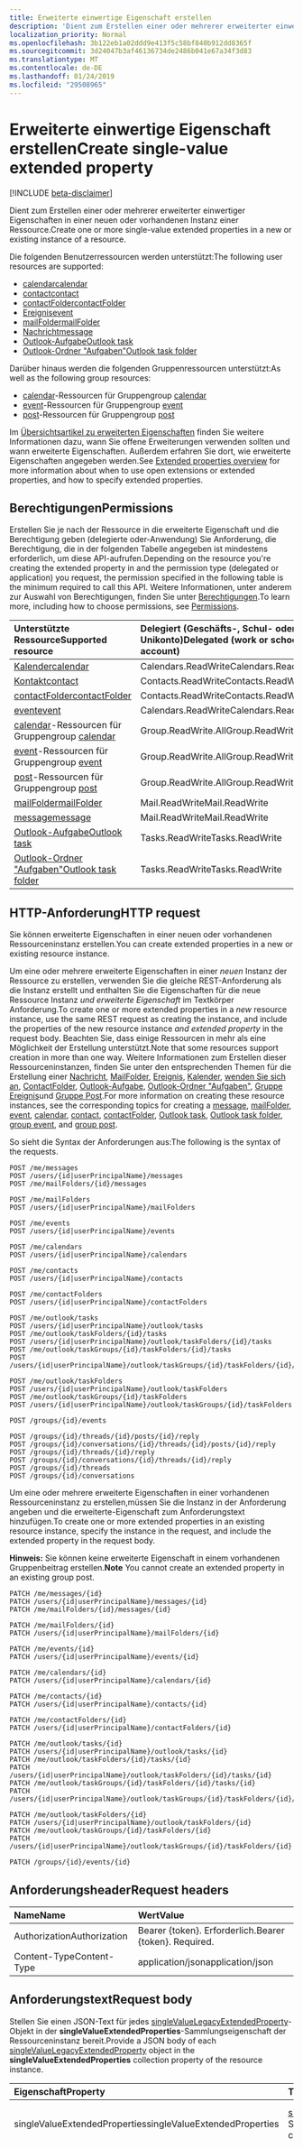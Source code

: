```yaml
---
title: Erweiterte einwertige Eigenschaft erstellen
description: 'Dient zum Erstellen einer oder mehrerer erweiterter einwertiger Eigenschaften in einer neuen oder vorhandenen Instanz einer Ressource. '
localization_priority: Normal
ms.openlocfilehash: 3b122eb1a02ddd9e413f5c58bf840b912dd8365f
ms.sourcegitcommit: 3d24047b3af46136734de2486b041e67a34f3d83
ms.translationtype: MT
ms.contentlocale: de-DE
ms.lasthandoff: 01/24/2019
ms.locfileid: "29508965"
---
```

# <a name="create-single-value-extended-property"></a><span data-ttu-id="d12a7-103">Erweiterte einwertige Eigenschaft erstellen</span><span class="sxs-lookup"><span data-stu-id="d12a7-103">Create single-value extended property</span></span>

[!INCLUDE [beta-disclaimer](../../includes/beta-disclaimer.md)]

<span data-ttu-id="d12a7-104">Dient zum Erstellen einer oder mehrerer erweiterter einwertiger Eigenschaften in einer neuen oder vorhandenen Instanz einer Ressource.</span><span class="sxs-lookup"><span data-stu-id="d12a7-104">Create one or more single-value extended properties in a new or existing instance of a resource.</span></span> 

<span data-ttu-id="d12a7-105">Die folgenden Benutzerressourcen werden unterstützt:</span><span class="sxs-lookup"><span data-stu-id="d12a7-105">The following user resources are supported:</span></span>

- [<span data-ttu-id="d12a7-106">calendar</span><span class="sxs-lookup"><span data-stu-id="d12a7-106">calendar</span></span>](../resources/calendar.md)
- [<span data-ttu-id="d12a7-107">contact</span><span class="sxs-lookup"><span data-stu-id="d12a7-107">contact</span></span>](../resources/contact.md)
- [<span data-ttu-id="d12a7-108">contactFolder</span><span class="sxs-lookup"><span data-stu-id="d12a7-108">contactFolder</span></span>](../resources/contactfolder.md) 
- [<span data-ttu-id="d12a7-109">Ereignis</span><span class="sxs-lookup"><span data-stu-id="d12a7-109">event</span></span>](../resources/event.md)
- [<span data-ttu-id="d12a7-110">mailFolder</span><span class="sxs-lookup"><span data-stu-id="d12a7-110">mailFolder</span></span>](../resources/mailfolder.md)
- [<span data-ttu-id="d12a7-111">Nachricht</span><span class="sxs-lookup"><span data-stu-id="d12a7-111">message</span></span>](../resources/message.md)
- [<span data-ttu-id="d12a7-112">Outlook-Aufgabe</span><span class="sxs-lookup"><span data-stu-id="d12a7-112">Outlook task</span></span>](../resources/outlooktask.md)
- [<span data-ttu-id="d12a7-113">Outlook-Ordner "Aufgaben"</span><span class="sxs-lookup"><span data-stu-id="d12a7-113">Outlook task folder</span></span>](../resources/outlooktaskfolder.md)

<span data-ttu-id="d12a7-114">Darüber hinaus werden die folgenden Gruppenressourcen unterstützt:</span><span class="sxs-lookup"><span data-stu-id="d12a7-114">As well as the following group resources:</span></span>

- <span data-ttu-id="d12a7-115">[calendar](../resources/calendar.md)-Ressourcen für Gruppen</span><span class="sxs-lookup"><span data-stu-id="d12a7-115">group [calendar](../resources/calendar.md)</span></span>
- <span data-ttu-id="d12a7-116">[event](../resources/event.md)-Ressourcen für Gruppen</span><span class="sxs-lookup"><span data-stu-id="d12a7-116">group [event](../resources/event.md)</span></span>
- <span data-ttu-id="d12a7-117">[post](../resources/post.md)-Ressourcen für Gruppen</span><span class="sxs-lookup"><span data-stu-id="d12a7-117">group [post](../resources/post.md)</span></span> 

<span data-ttu-id="d12a7-118">Im [Übersichtsartikel zu erweiterten Eigenschaften](../resources/extended-properties-overview.md) finden Sie weitere Informationen dazu, wann Sie offene Erweiterungen verwenden sollten und wann erweiterte Eigenschaften. Außerdem erfahren Sie dort, wie erweiterte Eigenschaften angegeben werden.</span><span class="sxs-lookup"><span data-stu-id="d12a7-118">See [Extended properties overview](../resources/extended-properties-overview.md) for more information about when to use open extensions or extended properties, and how to specify extended properties.</span></span>

## <a name="permissions"></a><span data-ttu-id="d12a7-119">Berechtigungen</span><span class="sxs-lookup"><span data-stu-id="d12a7-119">Permissions</span></span>
<span data-ttu-id="d12a7-120">Erstellen Sie je nach der Ressource in die erweiterte Eigenschaft und die Berechtigung geben (delegierte oder-Anwendung) Sie Anforderung, die Berechtigung, die in der folgenden Tabelle angegeben ist mindestens erforderlich, um diese API-aufrufen.</span><span class="sxs-lookup"><span data-stu-id="d12a7-120">Depending on the resource you're creating the extended property in and the permission type (delegated or application) you request, the permission specified in the following table is the minimum required to call this API.</span></span> <span data-ttu-id="d12a7-121">Weitere Informationen, unter anderem zur Auswahl von Berechtigungen, finden Sie unter [Berechtigungen](/graph/permissions-reference).</span><span class="sxs-lookup"><span data-stu-id="d12a7-121">To learn more, including how to choose permissions, see [Permissions](/graph/permissions-reference).</span></span>

| <span data-ttu-id="d12a7-122">Unterstützte Ressource</span><span class="sxs-lookup"><span data-stu-id="d12a7-122">Supported resource</span></span> | <span data-ttu-id="d12a7-123">Delegiert (Geschäfts-, Schul- oder Unikonto)</span><span class="sxs-lookup"><span data-stu-id="d12a7-123">Delegated (work or school account)</span></span> | <span data-ttu-id="d12a7-124">Delegiert (persönliches Microsoft-Konto)</span><span class="sxs-lookup"><span data-stu-id="d12a7-124">Delegated (personal Microsoft account)</span></span> | <span data-ttu-id="d12a7-125">Anwendung</span><span class="sxs-lookup"><span data-stu-id="d12a7-125">Application</span></span> |
|:-----|:-----|:-----|:-----|
| [<span data-ttu-id="d12a7-126">Kalender</span><span class="sxs-lookup"><span data-stu-id="d12a7-126">calendar</span></span>](../resources/calendar.md) | <span data-ttu-id="d12a7-127">Calendars.ReadWrite</span><span class="sxs-lookup"><span data-stu-id="d12a7-127">Calendars.ReadWrite</span></span> | <span data-ttu-id="d12a7-128">Calendars.ReadWrite</span><span class="sxs-lookup"><span data-stu-id="d12a7-128">Calendars.ReadWrite</span></span> | <span data-ttu-id="d12a7-129">Calendars.ReadWrite</span><span class="sxs-lookup"><span data-stu-id="d12a7-129">Calendars.ReadWrite</span></span> |
| [<span data-ttu-id="d12a7-130">Kontakt</span><span class="sxs-lookup"><span data-stu-id="d12a7-130">contact</span></span>](../resources/contact.md) | <span data-ttu-id="d12a7-131">Contacts.ReadWrite</span><span class="sxs-lookup"><span data-stu-id="d12a7-131">Contacts.ReadWrite</span></span> | <span data-ttu-id="d12a7-132">Contacts.ReadWrite</span><span class="sxs-lookup"><span data-stu-id="d12a7-132">Contacts.ReadWrite</span></span> | <span data-ttu-id="d12a7-133">Contacts.ReadWrite</span><span class="sxs-lookup"><span data-stu-id="d12a7-133">Contacts.ReadWrite</span></span> |
| [<span data-ttu-id="d12a7-134">contactFolder</span><span class="sxs-lookup"><span data-stu-id="d12a7-134">contactFolder</span></span>](../resources/contactfolder.md) | <span data-ttu-id="d12a7-135">Contacts.ReadWrite</span><span class="sxs-lookup"><span data-stu-id="d12a7-135">Contacts.ReadWrite</span></span> | <span data-ttu-id="d12a7-136">Contacts.ReadWrite</span><span class="sxs-lookup"><span data-stu-id="d12a7-136">Contacts.ReadWrite</span></span> | <span data-ttu-id="d12a7-137">Contacts.ReadWrite</span><span class="sxs-lookup"><span data-stu-id="d12a7-137">Contacts.ReadWrite</span></span> |
| [<span data-ttu-id="d12a7-138">event</span><span class="sxs-lookup"><span data-stu-id="d12a7-138">event</span></span>](../resources/event.md) | <span data-ttu-id="d12a7-139">Calendars.ReadWrite</span><span class="sxs-lookup"><span data-stu-id="d12a7-139">Calendars.ReadWrite</span></span> | <span data-ttu-id="d12a7-140">Calendars.ReadWrite</span><span class="sxs-lookup"><span data-stu-id="d12a7-140">Calendars.ReadWrite</span></span> |  <span data-ttu-id="d12a7-141">Calendars.ReadWrite</span><span class="sxs-lookup"><span data-stu-id="d12a7-141">Calendars.ReadWrite</span></span>|
| <span data-ttu-id="d12a7-142">[calendar](../resources/calendar.md)-Ressourcen für Gruppen</span><span class="sxs-lookup"><span data-stu-id="d12a7-142">group [calendar](../resources/calendar.md)</span></span> | <span data-ttu-id="d12a7-143">Group.ReadWrite.All</span><span class="sxs-lookup"><span data-stu-id="d12a7-143">Group.ReadWrite.All</span></span> | <span data-ttu-id="d12a7-144">Nicht unterstützt</span><span class="sxs-lookup"><span data-stu-id="d12a7-144">Not supported</span></span> | <span data-ttu-id="d12a7-145">Nicht unterstützt</span><span class="sxs-lookup"><span data-stu-id="d12a7-145">Not supported</span></span> |
| <span data-ttu-id="d12a7-146">[event](../resources/event.md)-Ressourcen für Gruppen</span><span class="sxs-lookup"><span data-stu-id="d12a7-146">group [event](../resources/event.md)</span></span> | <span data-ttu-id="d12a7-147">Group.ReadWrite.All</span><span class="sxs-lookup"><span data-stu-id="d12a7-147">Group.ReadWrite.All</span></span> | <span data-ttu-id="d12a7-148">Nicht unterstützt</span><span class="sxs-lookup"><span data-stu-id="d12a7-148">Not supported</span></span> | <span data-ttu-id="d12a7-149">Nicht unterstützt</span><span class="sxs-lookup"><span data-stu-id="d12a7-149">Not supported</span></span> |
| <span data-ttu-id="d12a7-150">[post](../resources/post.md)-Ressourcen für Gruppen</span><span class="sxs-lookup"><span data-stu-id="d12a7-150">group [post](../resources/post.md)</span></span> | <span data-ttu-id="d12a7-151">Group.ReadWrite.All</span><span class="sxs-lookup"><span data-stu-id="d12a7-151">Group.ReadWrite.All</span></span> | <span data-ttu-id="d12a7-152">Nicht unterstützt</span><span class="sxs-lookup"><span data-stu-id="d12a7-152">Not supported</span></span> | <span data-ttu-id="d12a7-153">Nicht unterstützt</span><span class="sxs-lookup"><span data-stu-id="d12a7-153">Not supported</span></span> |
| [<span data-ttu-id="d12a7-154">mailFolder</span><span class="sxs-lookup"><span data-stu-id="d12a7-154">mailFolder</span></span>](../resources/mailfolder.md) | <span data-ttu-id="d12a7-155">Mail.ReadWrite</span><span class="sxs-lookup"><span data-stu-id="d12a7-155">Mail.ReadWrite</span></span> | <span data-ttu-id="d12a7-156">Mail.ReadWrite</span><span class="sxs-lookup"><span data-stu-id="d12a7-156">Mail.ReadWrite</span></span> | <span data-ttu-id="d12a7-157">Mail.ReadWrite</span><span class="sxs-lookup"><span data-stu-id="d12a7-157">Mail.ReadWrite</span></span> |
| [<span data-ttu-id="d12a7-158">message</span><span class="sxs-lookup"><span data-stu-id="d12a7-158">message</span></span>](../resources/message.md) | <span data-ttu-id="d12a7-159">Mail.ReadWrite</span><span class="sxs-lookup"><span data-stu-id="d12a7-159">Mail.ReadWrite</span></span> | <span data-ttu-id="d12a7-160">Mail.ReadWrite</span><span class="sxs-lookup"><span data-stu-id="d12a7-160">Mail.ReadWrite</span></span> | <span data-ttu-id="d12a7-161">Mail.ReadWrite</span><span class="sxs-lookup"><span data-stu-id="d12a7-161">Mail.ReadWrite</span></span> |
| [<span data-ttu-id="d12a7-162">Outlook-Aufgabe</span><span class="sxs-lookup"><span data-stu-id="d12a7-162">Outlook task</span></span>](../resources/outlooktask.md) | <span data-ttu-id="d12a7-163">Tasks.ReadWrite</span><span class="sxs-lookup"><span data-stu-id="d12a7-163">Tasks.ReadWrite</span></span> | <span data-ttu-id="d12a7-164">Tasks.ReadWrite</span><span class="sxs-lookup"><span data-stu-id="d12a7-164">Tasks.ReadWrite</span></span> | <span data-ttu-id="d12a7-165">Nicht unterstützt</span><span class="sxs-lookup"><span data-stu-id="d12a7-165">Not supported</span></span> |
| [<span data-ttu-id="d12a7-166">Outlook-Ordner "Aufgaben"</span><span class="sxs-lookup"><span data-stu-id="d12a7-166">Outlook task folder</span></span>](../resources/outlooktaskfolder.md) | <span data-ttu-id="d12a7-167">Tasks.ReadWrite</span><span class="sxs-lookup"><span data-stu-id="d12a7-167">Tasks.ReadWrite</span></span> | <span data-ttu-id="d12a7-168">Tasks.ReadWrite</span><span class="sxs-lookup"><span data-stu-id="d12a7-168">Tasks.ReadWrite</span></span> | <span data-ttu-id="d12a7-169">Nicht unterstützt</span><span class="sxs-lookup"><span data-stu-id="d12a7-169">Not supported</span></span> |
 
## <a name="http-request"></a><span data-ttu-id="d12a7-170">HTTP-Anforderung</span><span class="sxs-lookup"><span data-stu-id="d12a7-170">HTTP request</span></span>
<span data-ttu-id="d12a7-171">Sie können erweiterte Eigenschaften in einer neuen oder vorhandenen Ressourceninstanz erstellen.</span><span class="sxs-lookup"><span data-stu-id="d12a7-171">You can create extended properties in a new or existing resource instance.</span></span>

<span data-ttu-id="d12a7-172">Um eine oder mehrere erweiterte Eigenschaften in einer _neuen_ Instanz der Ressource zu erstellen, verwenden Sie die gleiche REST-Anforderung als die Instanz erstellt und enthalten Sie die Eigenschaften für die neue Ressource Instanz _und erweiterte Eigenschaft_ im Textkörper Anforderung.</span><span class="sxs-lookup"><span data-stu-id="d12a7-172">To create one or more extended properties in a _new_ resource instance, use the same REST request as creating the instance, and include the properties of the new resource instance _and extended property_ in the request body.</span></span>
<span data-ttu-id="d12a7-173">Beachten Sie, dass einige Ressourcen in mehr als eine Möglichkeit der Erstellung unterstützt.</span><span class="sxs-lookup"><span data-stu-id="d12a7-173">Note that some resources support creation in more than one way.</span></span> <span data-ttu-id="d12a7-174">Weitere Informationen zum Erstellen dieser Ressourceninstanzen, finden Sie unter den entsprechenden Themen für die Erstellung einer [Nachricht](../resources/message.md), [MailFolder](../api/user-post-mailfolders.md), [Ereignis](../api/user-post-events.md), [Kalender](../api/user-post-calendars.md), [wenden Sie sich an](../api/user-post-contacts.md), [ContactFolder](../api/user-post-contactfolders.md), [Outlook-Aufgabe](../resources/outlooktask.md), [ Outlook-Ordner "Aufgaben"](../resources/outlooktaskfolder.md), [Gruppe Ereignis](../api/group-post-events.md)und [Gruppe Post](../resources/post.md).</span><span class="sxs-lookup"><span data-stu-id="d12a7-174">For more information on creating these resource instances, see the corresponding topics for creating a [message](../resources/message.md), [mailFolder](../api/user-post-mailfolders.md), [event](../api/user-post-events.md), [calendar](../api/user-post-calendars.md), [contact](../api/user-post-contacts.md), [contactFolder](../api/user-post-contactfolders.md), [Outlook task](../resources/outlooktask.md), [Outlook task folder](../resources/outlooktaskfolder.md), [group event](../api/group-post-events.md), and [group post](../resources/post.md).</span></span> 
 
<span data-ttu-id="d12a7-175">So sieht die Syntax der Anforderungen aus:</span><span class="sxs-lookup"><span data-stu-id="d12a7-175">The following is the syntax of the requests.</span></span> 

<!-- { "blockType": "ignored" } -->
```http
POST /me/messages
POST /users/{id|userPrincipalName}/messages
POST /me/mailFolders/{id}/messages

POST /me/mailFolders
POST /users/{id|userPrincipalName}/mailFolders

POST /me/events
POST /users/{id|userPrincipalName}/events

POST /me/calendars
POST /users/{id|userPrincipalName}/calendars

POST /me/contacts
POST /users/{id|userPrincipalName}/contacts

POST /me/contactFolders
POST /users/{id|userPrincipalName}/contactFolders

POST /me/outlook/tasks
POST /users/{id|userPrincipalName}/outlook/tasks
POST /me/outlook/taskFolders/{id}/tasks
POST /users/{id|userPrincipalName}/outlook/taskFolders/{id}/tasks
POST /me/outlook/taskGroups/{id}/taskFolders/{id}/tasks
POST /users/{id|userPrincipalName}/outlook/taskGroups/{id}/taskFolders/{id}/tasks

POST /me/outlook/taskFolders
POST /users/{id|userPrincipalName}/outlook/taskFolders
POST /me/outlook/taskGroups/{id}/taskFolders
POST /users/{id|userPrincipalName}/outlook/taskGroups/{id}/taskFolders

POST /groups/{id}/events

POST /groups/{id}/threads/{id}/posts/{id}/reply
POST /groups/{id}/conversations/{id}/threads/{id}/posts/{id}/reply
POST /groups/{id}/threads/{id}/reply
POST /groups/{id}/conversations/{id}/threads/{id}/reply
POST /groups/{id}/threads
POST /groups/{id}/conversations
```

<span data-ttu-id="d12a7-176">Um eine oder mehrere erweiterte Eigenschaften in einer vorhandenen Ressourceninstanz zu erstellen,müssen Sie die Instanz in der Anforderung angeben und die erweiterte-Eigenschaft zum Anforderungstext hinzufügen.</span><span class="sxs-lookup"><span data-stu-id="d12a7-176">To create one or more extended properties in an existing resource instance, specify the instance in the request, and include the extended property in the request body.</span></span>

<span data-ttu-id="d12a7-177">**Hinweis:** Sie können keine erweiterte Eigenschaft in einem vorhandenen Gruppenbeitrag erstellen.</span><span class="sxs-lookup"><span data-stu-id="d12a7-177">**Note** You cannot create an extended property in an existing group post.</span></span>

<!-- { "blockType": "ignored" } -->
```http
PATCH /me/messages/{id}
PATCH /users/{id|userPrincipalName}/messages/{id}
PATCH /me/mailFolders/{id}/messages/{id}

PATCH /me/mailFolders/{id}
PATCH /users/{id|userPrincipalName}/mailFolders/{id}

PATCH /me/events/{id}
PATCH /users/{id|userPrincipalName}/events/{id}

PATCH /me/calendars/{id}
PATCH /users/{id|userPrincipalName}/calendars/{id}

PATCH /me/contacts/{id}
PATCH /users/{id|userPrincipalName}/contacts/{id}

PATCH /me/contactFolders/{id}
PATCH /users/{id|userPrincipalName}/contactFolders/{id}

PATCH /me/outlook/tasks/{id}
PATCH /users/{id|userPrincipalName}/outlook/tasks/{id}
PATCH /me/outlook/taskFolders/{id}/tasks/{id}
PATCH /users/{id|userPrincipalName}/outlook/taskFolders/{id}/tasks/{id}
PATCH /me/outlook/taskGroups/{id}/taskFolders/{id}/tasks/{id}
PATCH /users/{id|userPrincipalName}/outlook/taskGroups/{id}/taskFolders/{id}/tasks/{id}

PATCH /me/outlook/taskFolders/{id}
PATCH /users/{id|userPrincipalName}/outlook/taskFolders/{id}
PATCH /me/outlook/taskGroups/{id}/taskFolders/{id}
PATCH /users/{id|userPrincipalName}/outlook/taskGroups/{id}/taskFolders/{id}

PATCH /groups/{id}/events/{id}
```

## <a name="request-headers"></a><span data-ttu-id="d12a7-178">Anforderungsheader</span><span class="sxs-lookup"><span data-stu-id="d12a7-178">Request headers</span></span>
| <span data-ttu-id="d12a7-179">Name</span><span class="sxs-lookup"><span data-stu-id="d12a7-179">Name</span></span>       | <span data-ttu-id="d12a7-180">Wert</span><span class="sxs-lookup"><span data-stu-id="d12a7-180">Value</span></span> |
|:---------------|:----------|
| <span data-ttu-id="d12a7-181">Authorization</span><span class="sxs-lookup"><span data-stu-id="d12a7-181">Authorization</span></span> | <span data-ttu-id="d12a7-p103">Bearer {token}. Erforderlich.</span><span class="sxs-lookup"><span data-stu-id="d12a7-p103">Bearer {token}. Required.</span></span> |
| <span data-ttu-id="d12a7-184">Content-Type</span><span class="sxs-lookup"><span data-stu-id="d12a7-184">Content-Type</span></span> | <span data-ttu-id="d12a7-185">application/json</span><span class="sxs-lookup"><span data-stu-id="d12a7-185">application/json</span></span> |

## <a name="request-body"></a><span data-ttu-id="d12a7-186">Anforderungstext</span><span class="sxs-lookup"><span data-stu-id="d12a7-186">Request body</span></span>

<span data-ttu-id="d12a7-187">Stellen Sie einen JSON-Text für jedes [singleValueLegacyExtendedProperty](../resources/singlevaluelegacyextendedproperty.md)-Objekt in der **singleValueExtendedProperties**-Sammlungseigenschaft der Ressourceninstanz bereit.</span><span class="sxs-lookup"><span data-stu-id="d12a7-187">Provide a JSON body of each [singleValueLegacyExtendedProperty](../resources/singlevaluelegacyextendedproperty.md) object in the **singleValueExtendedProperties** collection property of the resource instance.</span></span>

|<span data-ttu-id="d12a7-188">**Eigenschaft**</span><span class="sxs-lookup"><span data-stu-id="d12a7-188">**Property**</span></span>|<span data-ttu-id="d12a7-189">**Typ**</span><span class="sxs-lookup"><span data-stu-id="d12a7-189">**Type**</span></span>|<span data-ttu-id="d12a7-190">**Beschreibung**</span><span class="sxs-lookup"><span data-stu-id="d12a7-190">**Description**</span></span>|
|:-----|:-----|:-----|
|<span data-ttu-id="d12a7-191">singleValueExtendedProperties</span><span class="sxs-lookup"><span data-stu-id="d12a7-191">singleValueExtendedProperties</span></span>|<span data-ttu-id="d12a7-192">[singleValueLegacyExtendedProperty](../resources/singlevaluelegacyextendedproperty.md)-Sammlung</span><span class="sxs-lookup"><span data-stu-id="d12a7-192">[singleValueLegacyExtendedProperty](../resources/singlevaluelegacyextendedproperty.md) collection</span></span>| <span data-ttu-id="d12a7-193">Ein Array aus erweiterten mehrwertigen Eigenschaften.</span><span class="sxs-lookup"><span data-stu-id="d12a7-193">An array of one or more single-valued extended properties.</span></span> |
|<span data-ttu-id="d12a7-194">id</span><span class="sxs-lookup"><span data-stu-id="d12a7-194">id</span></span>|<span data-ttu-id="d12a7-195">String</span><span class="sxs-lookup"><span data-stu-id="d12a7-195">String</span></span>|<span data-ttu-id="d12a7-p104">Geben Sie diese für jede Eigenschaft in der **singleValueExtendedProperties**-Sammlung an, um die Eigenschaft zu identifizieren. Sie muss eins der unterstützten Formate aufweisen. Weitere Informationen finden Sie unter [Überblick über erweiterte Eigenschaften in Outlook](../resources/extended-properties-overview.md). Erforderlich.</span><span class="sxs-lookup"><span data-stu-id="d12a7-p104">For each property in the **singleValueExtendedProperties** collection, specify this to identify the property. It must follow one of the supported formats. See [Outlook extended properties overview](../resources/extended-properties-overview.md) for more information. Required.</span></span>|
|<span data-ttu-id="d12a7-200">value</span><span class="sxs-lookup"><span data-stu-id="d12a7-200">value</span></span>|<span data-ttu-id="d12a7-201">string</span><span class="sxs-lookup"><span data-stu-id="d12a7-201">string</span></span>|<span data-ttu-id="d12a7-p105">Geben Sie für jede Eigenschaft in der **singleValueExtendedProperties**-Sammlung den Eigenschaftswert an. Erforderlich.</span><span class="sxs-lookup"><span data-stu-id="d12a7-p105">For each property in the **singleValueExtendedProperties** collection, specify the property value. Required.</span></span>|

<span data-ttu-id="d12a7-204">Beim Erstellen einer erweiterten Eigenschaft in einer _neuen_ Ressourceninstanz müssen Sie zusätzlich zu der neuen **singleValueExtendedProperties**-Sammlung eine JSON-Darstellung der betreffenden Ressourceninstanz spezifizieren (d. h. eine Ressource des Typs [message](../resources/message.md), [mailFolder](../resources/mailfolder.md), [event](../resources/event.md) usw.).</span><span class="sxs-lookup"><span data-stu-id="d12a7-204">When creating an extended property in a _new_ resource instance, in addition to the new **singleValueExtendedProperties** collection, provide a JSON representation of that resource instance (that is, a [message](../resources/message.md), [mailFolder](../resources/mailfolder.md), [event](../resources/event.md), etc.)</span></span>

## <a name="response"></a><span data-ttu-id="d12a7-205">Antwort</span><span class="sxs-lookup"><span data-stu-id="d12a7-205">Response</span></span>

#### <a name="response-code"></a><span data-ttu-id="d12a7-206">Antwortcode</span><span class="sxs-lookup"><span data-stu-id="d12a7-206">Response code</span></span>
<span data-ttu-id="d12a7-207">Ist die Operation zur Erstellung einer erweiterten Eigenschaft in einer neuen Ressourceninstanz erfolgreich, wird `201 Created` zurückgegeben. Ausnahme: In einem neuen Gruppenbeitrag kann die Operation je nach verwendeter Methode `200 OK` oder `202 Accepted` zurückgeben.</span><span class="sxs-lookup"><span data-stu-id="d12a7-207">An operation successful in creating an extended property in a new resource instance returns `201 Created`, except in a new group post, depending on the method used, the operation can return `200 OK` or `202 Accepted`.</span></span>

<span data-ttu-id="d12a7-208">Eine erfolgreiche Erstellungsoperation in einer vorhandenen Ressourceninstanz gibt `200 OK` zurück.</span><span class="sxs-lookup"><span data-stu-id="d12a7-208">In an existing resource instance, a successful create operation returns `200 OK`.</span></span> 


#### <a name="response-body"></a><span data-ttu-id="d12a7-209">Antworttext</span><span class="sxs-lookup"><span data-stu-id="d12a7-209">Response body</span></span>

<span data-ttu-id="d12a7-p106">Wenn Sie eine erweiterte Eigenschaft erstellen, enthält die Antwort nur die neue oder bereits vorhandene Instanz, nicht jedoch die neue erweiterte Eigenschaft. Möchten Sie die neu erstellte erweiterte Eigenschaft sehen, [müssen Sie die um die erweiterte Eigenschaft erweiterte Instanz abrufen](../api/singlevaluelegacyextendedproperty-get.md).</span><span class="sxs-lookup"><span data-stu-id="d12a7-p106">When creating an extended property, the response includes only the new or existing instance but not the new extended property. To see the newly created extended property, [get the instance expanded with the extended property](../api/singlevaluelegacyextendedproperty-get.md).</span></span>

<span data-ttu-id="d12a7-212">Beim Erstellen einer erweiterten Eigenschaft in einem _neuen_ [Gruppenbeitrag](../resources/post.md) durch Antwort auf einen Thread oder Beitrag enthält die Antwort nur einen Antwortcode, nicht aber den neuen Beitrag oder die erweiterte Eigenschaft.</span><span class="sxs-lookup"><span data-stu-id="d12a7-212">When creating an extended property in a _new_ [group post](../resources/post.md) by replying to a thread or post, the response includes only a response code but not the new post nor the extended property.</span></span>



## <a name="example"></a><span data-ttu-id="d12a7-213">Beispiel</span><span class="sxs-lookup"><span data-stu-id="d12a7-213">Example</span></span>
##### <a name="request-1"></a><span data-ttu-id="d12a7-214">Anforderung 1</span><span class="sxs-lookup"><span data-stu-id="d12a7-214">Request 1</span></span>

<span data-ttu-id="d12a7-p107">Im ersten Beispiel wird mit einer einzigen POST-Operation ein neuer Ereignis und eine einwertige erweiterte Eigenschaft erstellt. Abgesehen von den Eigenschaften, die Sie normalerweise für ein neues Ereignis definieren würden, enthält der Anforderungstext die **singleValueExtendedProperties**-Sammlung. Diese wiederum enthält eine erweiterte einwertige Eigenschaft und folgende Angaben für die Eigenschaft:</span><span class="sxs-lookup"><span data-stu-id="d12a7-p107">The first example creates a new event and a single-value extended property in the same POST operation. Apart from the properties you'd normally include for a new event, the request body includes the **singleValueExtendedProperties** collection that contains one single-value extended property, and the following for the property:</span></span>

- <span data-ttu-id="d12a7-217">**ID** Gibt den Eigenschaftstyp als `String`, die GUID und die Eigenschaft mit dem Namen `Fun` an.</span><span class="sxs-lookup"><span data-stu-id="d12a7-217">**id** specifies the property type as `String`, the GUID, and the property named `Fun`.</span></span>
- <span data-ttu-id="d12a7-218">**Wert** Gibt `Food` als den Wert der `Fun`-Eigenschaft an.</span><span class="sxs-lookup"><span data-stu-id="d12a7-218">**value** specifies `Food` as the value of the `Fun` property.</span></span> 

<!-- { "blockType": "ignored" } -->
```http
POST https://graph.microsoft.com/beta/me/events
Content-Type: application/json

{
  "subject": "Celebrate Thanksgiving",
  "body": {
    "contentType": "HTML",
    "content": "Let's get together!"
  },
  "start": {
      "dateTime": "2015-11-26T18:00:00",
      "timeZone": "Pacific Standard Time"
  },
  "end": {
      "dateTime": "2015-11-26T23:00:00",
      "timeZone": "Pacific Standard Time"
  },
  "attendees": [
    {
      "emailAddress": {
        "address": "Terrie@contoso.com",
        "name": "Terrie Barrera"
      },
      "type": "Required"
    }
  ],
  "singleValueExtendedProperties": [
     {
           "id":"String {66f5a359-4659-4830-9070-00040ec6ac6e} Name Fun",
           "value":"Food"
     }
  ]
}
```

##### <a name="response-1"></a><span data-ttu-id="d12a7-219">Antwort 1</span><span class="sxs-lookup"><span data-stu-id="d12a7-219">Response 1</span></span>

<span data-ttu-id="d12a7-p108">Eine erfolgreiche Antwort wird mit dem Antwortcode `HTTP 201 Created` gekennzeichnet und enthält das neue Ereignis im Antworttext, ähnlich wie die Antwort, die zurückgegeben wird, wenn Sie [nur ein Ereignis erstellen](../api/user-post-events.md). Die Antwort enthält keine neu erstellten erweiterten Eigenschaften.</span><span class="sxs-lookup"><span data-stu-id="d12a7-p108">A successful response is indicated by an `HTTP 201 Created` response code, and includes the new event in the response body, similar to the response from [creating just an event](../api/user-post-events.md). The response does not include any newly created extended properties.</span></span>

<span data-ttu-id="d12a7-222">Möchten Sie die neu erstellte erweiterte Eigenschaft sehen, [müssen Sie das um die erweiterte Eigenschaft erweiterte Ereignis abrufen](../api/singlevaluelegacyextendedproperty-get.md).</span><span class="sxs-lookup"><span data-stu-id="d12a7-222">To see the newly created extended property, [get the event expanded with the extended property](../api/singlevaluelegacyextendedproperty-get.md).</span></span>


****

##### <a name="request-2"></a><span data-ttu-id="d12a7-223">Anforderung 2</span><span class="sxs-lookup"><span data-stu-id="d12a7-223">Request 2</span></span>

<span data-ttu-id="d12a7-p109">Das zweite Beispiel erstellt eine einwertige erweiterte Eigenschaft für die angegebene vorhandene Nachricht. Diese erweiterte Eigenschaft ist das einzige Element in dem **singleValueExtendedProperties**-Array. Der Anforderungstext enthält die folgenden Parameter für diese erweiterte Eigenschaft:</span><span class="sxs-lookup"><span data-stu-id="d12a7-p109">The second example creates one single-value extended property for the specified existing message. That extended property is the only element in the **singleValueExtendedProperties** array. The request body includes the following for the extended property:</span></span>
- <span data-ttu-id="d12a7-227">**ID** Gibt den Eigenschaftstyp als `String`, die GUID und die `Color`-Eigenschaft an.</span><span class="sxs-lookup"><span data-stu-id="d12a7-227">**id** specifies the property type as `String`, the GUID, and the property named `Color`.</span></span>
- <span data-ttu-id="d12a7-228">**Wert** Gibt `Green` als den Wert der `Color`-Eigenschaft an.</span><span class="sxs-lookup"><span data-stu-id="d12a7-228">**value** specifies `Green` as the value of the `Color` property.</span></span>

<!-- { "blockType": "ignored" } -->
```http
PATCH https://graph.microsoft.com/beta/me/messages('AAMkAGE1M2_bs88AACHsLqWAAA=')

Content-Type: application/json

{
  "singleValueExtendedProperties": [
      {
         "id":"String {66f5a359-4659-4830-9070-00047ec6ac6e} Name Color",
         "value":"Green"
      }
    ]
}
```

##### <a name="response-2"></a><span data-ttu-id="d12a7-229">Antwort 2</span><span class="sxs-lookup"><span data-stu-id="d12a7-229">Response 2</span></span>

<span data-ttu-id="d12a7-p110">Eine erfolgreiche Antwort wird mit dem Antwortcode `HTTP 200 OK` gekennzeichnet und enthält die angegebene Nachricht im Antworttext, ähnlich wie die Antwort, die zurückgegeben wird, wenn Sie [eine Nachricht aktualisieren](../api/message-update.md). Die Antwort enthält nicht die neu erstellte erweiterte Eigenschaft.</span><span class="sxs-lookup"><span data-stu-id="d12a7-p110">A successful response is indicated by an `HTTP 200 OK` response code, and includes the specified message in the response body, similar to the response from [updating a message](../api/message-update.md). The response does not include the newly created extended property.</span></span>

<span data-ttu-id="d12a7-232">Möchten Sie die neu erstellte erweiterte Eigenschaft sehen, [müssen Sie die um die erweiterte Eigenschaft erweiterte Nachricht abrufen](../api/singlevaluelegacyextendedproperty-get.md).</span><span class="sxs-lookup"><span data-stu-id="d12a7-232">To see the newly created extended property, [get the message expanded with the extended property](../api/singlevaluelegacyextendedproperty-get.md).</span></span>

<!-- This page was manually created. -->
<!-- uuid: 8fcb5dbc-d5aa-4681-8e31-b001d5168d79
2015-10-25 14:57:30 UTC -->
<!--
{
  "type": "#page.annotation",
  "description": "Create a single-value extended property",
  "keywords": "",
  "section": "documentation",
  "tocPath": "",
  "suppressions": [
    "Error: /api-reference/beta/api/singlevaluelegacyextendedproperty-post-singlevalueextendedproperties.md:\r\n      Exception processing links.\r\n    System.ArgumentException: Link Definition was null. Link text: !INCLUDE [beta-disclaimer](../../includes/beta-disclaimer.md)\r\n      at ApiDoctor.Validation.DocFile.get_LinkDestinations()\r\n      at ApiDoctor.Validation.DocSet.ValidateLinks(Boolean includeWarnings, String[] relativePathForFiles, IssueLogger issues, Boolean requireFilenameCaseMatch, Boolean printOrphanedFiles)"
  ]
}
-->


